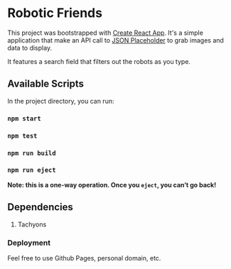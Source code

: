 # Robotic Friends

This project was bootstrapped with [Create React App](https://github.com/facebook/create-react-app). It's a simple application that make an API call to [JSON Placeholder](https://jsonplaceholder.typicode.com/users) to grab images and data to display.

It features a search field that filters out the robots as you type.

## Available Scripts

In the project directory, you can run:

### `npm start`

### `npm test`

### `npm run build`

### `npm run eject`

**Note: this is a one-way operation. Once you `eject`, you can’t go back!**

## Dependencies

1. Tachyons

### Deployment

Feel free to use Github Pages, personal domain, etc.

